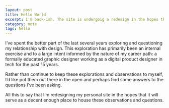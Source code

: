 ```yaml
---
layout: post
title: Hello World
excerpt: I'm back-ish. The site is undergoig a redesign in the hopes that it will serve as a decent enough place to house thoughts and observations about the nature of my relationship with design.
category: note
tags: hello
---
```


I’ve spent the better part of the last several years exploring and questioning my relationship with design. This exploration has primarily been an internal exercise  and to a large intent informed by the nature of my career path: a formally educated graphic designer working as a digital product designer in tech for the past 15 years.

Rather than continue to keep these explorations and observations to myself, I’d like put them out there in the open and perhaps find some answers to the questions I’ve been asking.

All this to say that I’m redesigning my personal site in the hopes that it will serve as a decent enough place to house these observations and questions.
